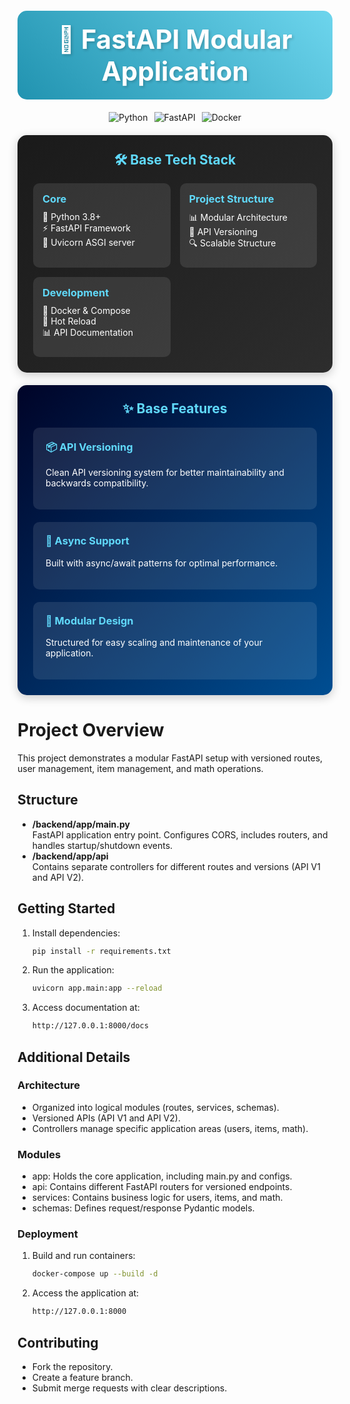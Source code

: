 <div align="center">
  <div style="background: linear-gradient(45deg, #2193b0, #6dd5ed); padding: 20px; border-radius: 15px; margin: 20px 0;">
    <h1 style="color: white; font-size: 3em; margin: 0; text-shadow: 2px 2px 4px rgba(0,0,0,0.2);">🚀 FastAPI Modular Application</h1>
  </div>

  <div style="display: flex; justify-content: center; gap: 10px; flex-wrap: wrap; margin: 20px 0;">
    <a href="https://www.python.org" style="text-decoration: none;">
      <img src="https://img.shields.io/badge/Python-3776AB?style=for-the-badge&logo=python&logoColor=white" alt="Python">
    </a>
    <a href="https://fastapi.tiangolo.com" style="text-decoration: none;">
      <img src="https://img.shields.io/badge/FastAPI-009688?style=for-the-badge&logo=fastapi&logoColor=white" alt="FastAPI">
    </a>
    <a href="https://www.docker.com" style="text-decoration: none;">
      <img src="https://img.shields.io/badge/Docker-2496ED?style=for-the-badge&logo=docker&logoColor=white" alt="Docker">
    </a>
  </div>

  <div style="background: linear-gradient(135deg, #1a1a1a, #2d2d2d); color: white; padding: 25px; border-radius: 15px; margin: 20px 0; box-shadow: 0 4px 15px rgba(0,0,0,0.2);">
    <h2 style="color: #60d9fa; margin-top: 0;">🛠️ Base Tech Stack</h2>
    <div style="display: grid; grid-template-columns: repeat(auto-fit, minmax(200px, 1fr)); gap: 15px; text-align: left;">
      <div style="background: rgba(255,255,255,0.1); padding: 15px; border-radius: 10px;">
        <h3 style="color: #60d9fa; margin: 0;">Core</h3>
        <ul style="list-style-type: none; padding: 0; margin: 10px 0;">
          <li>🐍 Python 3.8+</li>
          <li>⚡ FastAPI Framework</li>
          <li>🔄 Uvicorn ASGI server</li>
        </ul>
      </div>
      <div style="background: rgba(255,255,255,0.1); padding: 15px; border-radius: 10px;">
        <h3 style="color: #60d9fa; margin: 0;">Project Structure</h3>
        <ul style="list-style-type: none; padding: 0; margin: 10px 0;">
          <li>📊 Modular Architecture</li>
          <li>📝 API Versioning</li>
          <li>🔍 Scalable Structure</li>
        </ul>
      </div>
      <div style="background: rgba(255,255,255,0.1); padding: 15px; border-radius: 10px;">
        <h3 style="color: #60d9fa; margin: 0;">Development</h3>
        <ul style="list-style-type: none; padding: 0; margin: 10px 0;">
          <li>🐳 Docker & Compose</li>
          <li>🔄 Hot Reload</li>
          <li>📊 API Documentation</li>
        </ul>
      </div>
    </div>
  </div>

  <div style="background: linear-gradient(135deg, #000428, #004e92); color: white; padding: 25px; border-radius: 15px; margin: 20px 0; box-shadow: 0 4px 15px rgba(0,0,0,0.2);">
    <h2 style="color: #60d9fa; margin-top: 0;">✨ Base Features</h2>
    <div style="display: grid; grid-template-columns: repeat(auto-fit, minmax(250px, 1fr)); gap: 20px; text-align: left;">
      <div style="background: rgba(255,255,255,0.1); padding: 20px; border-radius: 10px;">
        <h3 style="color: #60d9fa; margin-top: 0;">📦 API Versioning</h3>
        <p>Clean API versioning system for better maintainability and backwards compatibility.</p>
      </div>
      <div style="background: rgba(255,255,255,0.1); padding: 20px; border-radius: 10px;">
        <h3 style="color: #60d9fa; margin-top: 0;">🔄 Async Support</h3>
        <p>Built with async/await patterns for optimal performance.</p>
      </div>
      <div style="background: rgba(255,255,255,0.1); padding: 20px; border-radius: 10px;">
        <h3 style="color: #60d9fa; margin-top: 0;">🎯 Modular Design</h3>
        <p>Structured for easy scaling and maintenance of your application.</p>
      </div>
    </div>
  </div>
</div>

# Project Overview

This project demonstrates a modular FastAPI setup with versioned routes, user management, item management, and math operations.

## Structure

- **/backend/app/main.py**  
  FastAPI application entry point. Configures CORS, includes routers, and handles startup/shutdown events.
- **/backend/app/api**  
  Contains separate controllers for different routes and versions (API V1 and API V2).

## Getting Started

1. Install dependencies:

   ```bash
   pip install -r requirements.txt
   ```

2. Run the application:

   ```bash
   uvicorn app.main:app --reload
   ```

3. Access documentation at:

   ```bash
   http://127.0.0.1:8000/docs
   ```

## Additional Details

### Architecture

- Organized into logical modules (routes, services, schemas).
- Versioned APIs (API V1 and API V2).
- Controllers manage specific application areas (users, items, math).

### Modules

- app: Holds the core application, including main.py and configs.
- api: Contains different FastAPI routers for versioned endpoints.
- services: Contains business logic for users, items, and math.
- schemas: Defines request/response Pydantic models.

### Deployment

1. Build and run containers:

   ```bash
   docker-compose up --build -d
   ```

2. Access the application at:

   ```bash
   http://127.0.0.1:8000
   ```

## Contributing

- Fork the repository.
- Create a feature branch.
- Submit merge requests with clear descriptions.
